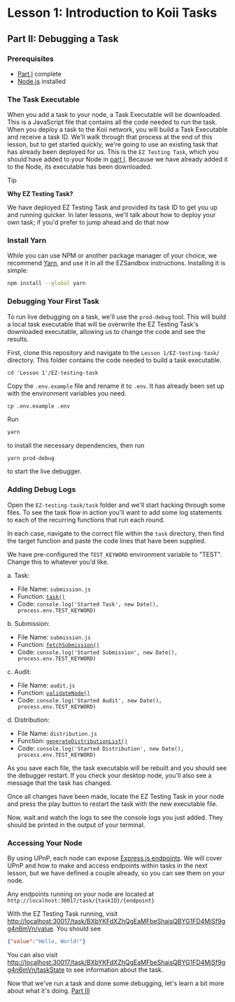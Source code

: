 # Lesson 1: Introduction to Koii Tasks

## Part II: Debugging a Task

### Prerequisites

- [Part I](./README.md) complete
- [Node.js](https://nodejs.org/en/download/package-manager) installed

### The Task Executable

When you add a task to your node, a Task Executable will be downloaded. This is a JavaScript file that contains all the code needed to run the task. When you deploy a task to the Koii network, you will build a Task Executable and receive a task ID. We'll walk through that process at the end of this lesson, but to get started quickly, we're going to use an existing task that has already been deployed for us. This is the `EZ Testing Task`, which you should have added to your Node in [part I](./README.md#run-the-task). Because we have already added it to the Node, its executable has been downloaded.

> [!TIP]
>
> **Why EZ Testing Task?**
>
> We have deployed EZ Testing Task and provided its task ID to get you up and running quicker. In later lessons, we'll talk about how to deploy your own task; if you'd prefer to jump ahead and do that now

### Install Yarn

While you can use NPM or another package manager of your choice, we recommend [Yarn](https://classic.yarnpkg.com/lang/en/docs/install/), and use it in all the EZSandbox instructions. Installing it is simple:

<!-- Comment - should explain why yarn -->

```sh
npm install --global yarn
```

### Debugging Your First Task

To run live debugging on a task, we'll use the `prod-debug` tool. This will build a local task executable that will be overwrite the EZ Testing Task's downloaded executable, allowing us to change the code and see the results.

<!-- Comment  
Boring sentence with important information:
"This will build a local task executable that will be overwrite the EZ Testing Task's downloaded executable, allowing us to change the code and see the results."

Could be:

"Now the executable is overwritten by the local copy, so we can change the code and see the results. 
 -->

First, clone this repository and navigate to the `Lesson 1/EZ-testing-task/` directory. This folder contains the code needed to build a task executable.

<!-- Comment
Add command to navigate since the space makes it a little different  -->

```
cd 'Lesson 1'/EZ-testing-task
```

Copy the `.env.example` file and rename it to `.env`. It has already been set up with the environment variables you need.

<!-- Comment 
Copying the env example can be done with command line command
 -->
 ```
 cp .env.example .env
 ```


Run

```sh
yarn
```

to install the necessary dependencies, then run

```sh
yarn prod-debug
```

to start the live debugger.

### Adding Debug Logs

Open the `EZ-testing-task/task` folder and we'll start hacking through some files. To see the task flow in action you'll want to add some log statements to each of the recurring functions that run each round.

In each case, navigate to the correct file within the `task` directory, then find the target function and paste the code lines that have been supplied.

We have pre-configured the `TEST_KEYWORD` environment variable to "TEST". Change this to whatever you'd like.

<!-- Comment 
Need red warning saying that you have to wait awhile to see these logs because they are related to what part of the process you're in. 
 -->

 <!-- Comment 
 Need red warning... if you aren't getting logs in the console try stopping and restarting the task. 
  -->

a. Task:

- File Name: `submission.js`
- Function: [`task()`](./EZ-testing-task/task/submission.js#L9)
- Code: `console.log('Started Task', new Date(), process.env.TEST_KEYWORD)`

b. Submission:

- File Name: `submission.js`
- Function: [`fetchSubmission()`](./EZ-testing-task/task/submission.js#L51)
- Code: `console.log('Started Submission', new Date(), process.env.TEST_KEYWORD)`

c. Audit:

- File Name: `audit.js`
- Function: [`validateNode()`](./EZ-testing-task/task/audit.js#L11)
- Code: `console.log('Started Audit', new Date(), process.env.TEST_KEYWORD)`

d. Distribution:

- File Name: `distribution.js`
- Function: [`generateDistributionList()`](./EZ-testing-task/task/distribution.js#L50)
- Code: `console.log('Started Distribution', new Date(), process.env.TEST_KEYWORD)`

As you save each file, the task executable will be rebuilt and you should see the debugger restart. If you check your desktop node, you'll also see a message that the task has changed.

Once all changes have been made, locate the EZ Testing Task in your node and press the play button to restart the task with the new executable file.

Now, wait and watch the logs to see the console logs you just added. They should be printed in the output of your terminal.

### Accessing Your Node

<!-- Comment - What is UPnP should be (Universal Plug and Play) with link to definition -->

By using UPnP, each node can expose [Express.js endpoints](https://github.com/labrocadabro/ezsandbox/blob/725f274bbdfa923fe0bae64c70e08c1e03c5f379/Lesson%201/EZ-testing-task/index.js#L13). We will cover UPnP and how to make and access endpoints within tasks in the next lesson, but we have defined a couple already, so you can see them on your node.

Any endpoints running on your node are located at `http://localhost:30017/task/{taskID}/{endpoint}`

With the EZ Testing Task running, visit [http://localhost:30017/task/BXbYKFdXZhQgEaMFbeShaisQBYG1FD4MiSf9gg4n6mVn/value](http://localhost:30017/task/BXbYKFdXZhQgEaMFbeShaisQBYG1FD4MiSf9gg4n6mVn/value). You should see

```json
{"value":"Hello, World!"}
```

You can also visit [http://localhost:30017/task/BXbYKFdXZhQgEaMFbeShaisQBYG1FD4MiSf9gg4n6mVn/taskState](http://localhost:30017/task/BXbYKFdXZhQgEaMFbeShaisQBYG1FD4MiSf9gg4n6mVn/taskState) to see information about the task.

Now that we've run a task and done some debugging, let's learn a bit more about what it's doing. [Part III](./PartIII.md)
